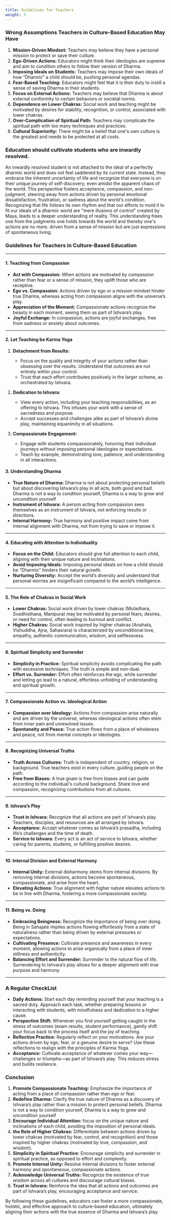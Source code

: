 ```yaml
---
title: Guidelines for Teachers
weight: 3
---
```



### Wrong Assumptions Teachers in Culture-Based Education May Have

1. **Mission-Driven Mindset:** Teachers may believe they have a personal mission to protect or save their culture.
2. **Ego-Driven Actions:** Educators might think their ideologies are supreme and aim to condition others to follow their version of Dharma.
3. **Imposing Ideals on Students:** Teachers may impose their own ideals of how “Dharmic” a child should be, pushing personal agendas.
4. **Fear-Based Teaching:** Educators might feel that it is their duty to instill a sense of saving Dharma in their students.
5. **Focus on External Actions:** Teachers may believe that Dharma is about external conformity to certain behaviors or societal norms.
6. **Dependence on Lower Chakras:** Social work and teaching might be motivated by desires for stability, recognition, or control, associated with lower chakras.
7. **Over-Complication of Spiritual Path:** Teachers may complicate the spiritual path with too many techniques and practices.
8. **Cultural Superiority:** There might be a belief that one's own culture is the greatest and needs to be protected at all costs.

### Education should cultivate students who are inwardly resolved.

An inwardly resolved student is not attached to the ideal of a perfectly dharmic world and does not feel saddened by its current state. Instead, they embrace the inherent uncertainty of life and recognize that everyone is on their unique journey of self-discovery, even amidst the apparent chaos of the world.
This perspective fosters acceptance, compassion, and non-judgment, steering away from actions driven by personal emotional dissatisfaction, frustration, or sadness about the world's condition.
Recognizing that life follows its own rhythm and that our efforts to mold it to fit our ideals of a dharmic world are "mere illusions of control" created by Maya, leads to a deeper understanding of reality. This understanding frees one from the judgments one holds towards the world and thereby one's actions are no more. driven from a sense of mission but are just expressions of spontaneous living.

### Guidelines for Teachers in Culture-Based Education

---

#### 1. Teaching from Compassion

- **Act with Compassion:** When actions are motivated by compassion rather than fear or a sense of mission, they uplift those who are receptive.
- **Ego vs. Compassion:** Actions driven by ego or a mission mindset hinder true Dharma, whereas acting from compassion aligns with the universe’s play.
- **Appreciation of the Moment:** Compassionate actions recognize the beauty in each moment, seeing them as part of Ishvara’s play.
- **Joyful Exchange:** In compassion, actions are joyful exchanges, free from sadness or anxiety about outcomes.

---
#### 2. Let Teaching be Karma Yoga

1. **Detachment from Results:**
   - Focus on the quality and integrity of your actions rather than obsessing over the results. Understand that outcomes are not entirely within your control.
   - Trust that each effort contributes positively in the larger scheme, as orchestrated by Ishvara.

2. **Dedication to Ishvara:**
   - View every action, including your teaching responsibilities, as an offering to Ishvara. This infuses your work with a sense of sacredness and purpose.
   - Accept successes and challenges alike as part of Ishvara’s divine play, maintaining equanimity in all situations.

3. **Compassionate Engagement:**
   - Engage with students compassionately, honoring their individual journeys without imposing personal ideologies or expectations.
   - Teach by example, demonstrating love, patience, and understanding in all interactions.


#### 3. Understanding Dharma

- **True Nature of Dharma:** Dharma is not about protecting personal beliefs but about discovering Ishvara’s play in all acts, both good and bad. Dharma is not a way to condition yourself, Dharma is a way to grow and uncondition yourself
- **Instrument of Ishvara:** A person acting from compassion sees themselves as an instrument of Ishvara, not enforcing results or directions.
- **Internal Harmony:** True harmony and positive impact come from internal alignment with Dharma, not from trying to save or impose it.

---

#### 4. Educating with Attention to Individuality

- **Focus on the Child:** Educators should give full attention to each child, aligning with their unique nature and inclinations.
- **Avoid Imposing Ideals:** Imposing personal ideals on how a child should be “Dharmic” hinders their natural growth.
- **Nurturing Diversity:** Accept the world’s diversity and understand that personal worries are insignificant compared to the world’s intelligence.

---

#### 5. The Role of Chakras in Social Work

- **Lower Chakras:** Social work driven by lower chakras (Muladhara, Svadhisthana, Manipura) may be motivated by personal fears, desires, or need for control, often leading to burnout and conflict.
- **Higher Chakras:** Social work inspired by higher chakras (Anahata, Vishuddha, Ajna, Sahasrara) is characterized by unconditional love, empathy, authentic communication, wisdom, and selflessness.

---

#### 6. Spiritual Simplicity and Surrender

- **Simplicity in Practice:** Spiritual simplicity avoids complicating the path with excessive techniques. The truth is simple and non-dual.
- **Effort vs. Surrender:** Effort often reinforces the ego, while surrender and letting go lead to a natural, effortless unfolding of understanding and spiritual growth.

---
#### 7. Compassionate Action vs. Ideological Action

- **Compassion over Ideology:** Actions from compassion arise naturally and are driven by the universe, whereas ideological actions often stem from inner pain and unresolved issues.
- **Spontaneity and Peace:** True action flows from a place of wholeness and peace, not from mental concepts or ideologies.

---



#### 8. Recognizing Universal Truths

- **Truth Across Cultures:** Truth is independent of country, religion, or background. True teachers exist in every culture, guiding people on the path.
- **Free from Biases:** A true gnani is free from biases and can guide according to the individual's cultural background. Share love and compassion, recognizing contributions from all cultures.

---

#### 9. Ishvara’s Play

- **Trust in Ishvara:** Recognize that all actions are part of Ishvara’s play. Teachers, disciples, and resources are all arranged by Ishvara.
- **Acceptance:** Accept whatever comes as Ishvara’s prasadha, including life’s challenges and the time of death.
- **Service to Ishvara:** Every act is an act of service to Ishvara, whether caring for parents, students, or fulfilling positive desires.

---

#### 10. Internal Division and External Harmony

- **Internal Unity:** External disharmony stems from internal divisions. By removing internal divisions, actions become spontaneous, compassionate, and arise from the heart.
- **Elevating Actions:** True alignment with higher nature elevates actions to be in line with Dharma, fostering a more compassionate society.

---

#### 11. Being vs. Doing

-   **Embracing Beingness:** Recognize the importance of being over doing. Being in Sahajate implies actions flowing effortlessly from a state of naturalness rather than being driven by external pressures or expectations.
-   **Cultivating Presence:** Cultivate presence and awareness in every moment, allowing actions to arise organically from a place of inner stillness and authenticity.
-   **Balancing Effort and Surrender:** Surrender to the natural flow of life. Surrendering to Ishvara’s play allows for a deeper alignment with true purpose and harmony.

---

### A Regular CheckList

- **Daily Actions:** Start each day reminding yourself that your teaching is a sacred duty. Approach each task, whether preparing lessons or interacting with students, with mindfulness and dedication to a higher cause.
- **Perspective Shift:** Whenever you find yourself getting caught in the stress of outcomes (exam results, student performance), gently shift your focus back to the process itself and the joy of teaching.
- **Reflective Practice:** Regularly reflect on your motivations. Are your actions driven by ego, fear, or a genuine desire to serve? Use these reflections to realign with the principles of Karma Yoga.
- **Acceptance:** Cultivate acceptance of whatever comes your way—challenges or triumphs—as part of Ishvara’s play. This reduces stress and builds resilience.


### Conclusion

1. **Promote Compassionate Teaching:** Emphasize the importance of acting from a place of compassion rather than ego or fear.
2. **Redefine Dharma:** Clarify the true nature of Dharma as a discovery of Ishvara’s play rather than a mission to protect personal beliefs. Dharma is not a way to condition yourself, Dharma is a way to grow and uncondition yourself
3. **Encourage Individual Attention:** focus on the unique nature and inclinations of each child, avoiding the imposition of personal ideals.
4. **the Role of Higher Chakras:** Differentiate between actions driven by lower chakras (motivated by fear, control, and recognition) and those inspired by higher chakras (motivated by love, compassion, and wisdom).
5. **Simplicity in Spiritual Practice:** Encourage simplicity and surrender in spiritual practice, as opposed to effort and complexity.
6. **Promote Internal Unity:** Resolve internal divisions to foster external harmony and spontaneous, compassionate actions.
7. **Acknowledge Universal Truths:** Recognize the existence of true wisdom across all cultures and discourage cultural biases.
8. **Trust in Ishvara:** Reinforce the idea that all actions and outcomes are part of Ishvara’s play, encouraging acceptance and service.

By following these guidelines, educators can foster a more compassionate, holistic, and effective approach to culture-based education, ultimately aligning their actions with the true essence of Dharma and Ishvara’s play.